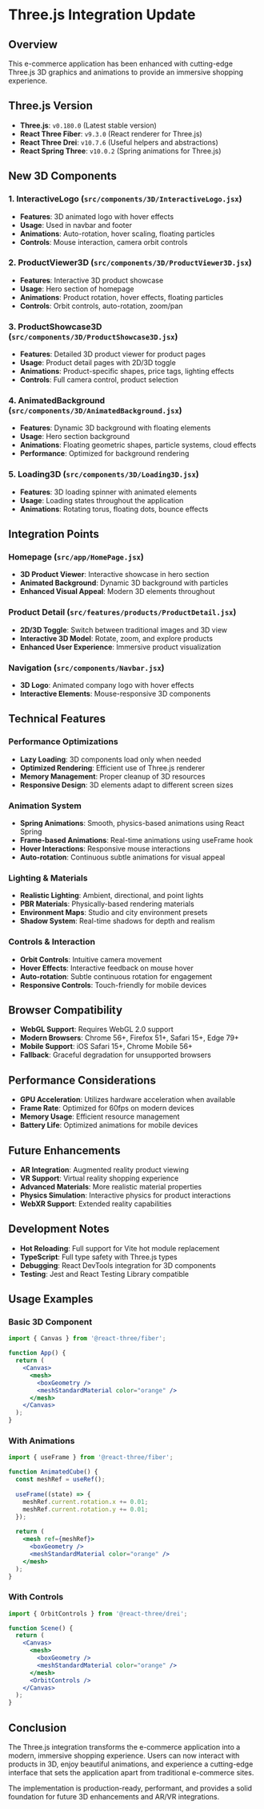 # Three.js Integration Update

## Overview
This e-commerce application has been enhanced with cutting-edge Three.js 3D graphics and animations to provide an immersive shopping experience.

## Three.js Version
- **Three.js**: `v0.180.0` (Latest stable version)
- **React Three Fiber**: `v9.3.0` (React renderer for Three.js)
- **React Three Drei**: `v10.7.6` (Useful helpers and abstractions)
- **React Spring Three**: `v10.0.2` (Spring animations for Three.js)

## New 3D Components

### 1. InteractiveLogo (`src/components/3D/InteractiveLogo.jsx`)
- **Features**: 3D animated logo with hover effects
- **Usage**: Used in navbar and footer
- **Animations**: Auto-rotation, hover scaling, floating particles
- **Controls**: Mouse interaction, camera orbit controls

### 2. ProductViewer3D (`src/components/3D/ProductViewer3D.jsx`)
- **Features**: Interactive 3D product showcase
- **Usage**: Hero section of homepage
- **Animations**: Product rotation, hover effects, floating particles
- **Controls**: Orbit controls, auto-rotation, zoom/pan

### 3. ProductShowcase3D (`src/components/3D/ProductShowcase3D.jsx`)
- **Features**: Detailed 3D product viewer for product pages
- **Usage**: Product detail pages with 2D/3D toggle
- **Animations**: Product-specific shapes, price tags, lighting effects
- **Controls**: Full camera control, product selection

### 4. AnimatedBackground (`src/components/3D/AnimatedBackground.jsx`)
- **Features**: Dynamic 3D background with floating elements
- **Usage**: Hero section background
- **Animations**: Floating geometric shapes, particle systems, cloud effects
- **Performance**: Optimized for background rendering

### 5. Loading3D (`src/components/3D/Loading3D.jsx`)
- **Features**: 3D loading spinner with animated elements
- **Usage**: Loading states throughout the application
- **Animations**: Rotating torus, floating dots, bounce effects

## Integration Points

### Homepage (`src/app/HomePage.jsx`)
- **3D Product Viewer**: Interactive showcase in hero section
- **Animated Background**: Dynamic 3D background with particles
- **Enhanced Visual Appeal**: Modern 3D elements throughout

### Product Detail (`src/features/products/ProductDetail.jsx`)
- **2D/3D Toggle**: Switch between traditional images and 3D view
- **Interactive 3D Model**: Rotate, zoom, and explore products
- **Enhanced User Experience**: Immersive product visualization

### Navigation (`src/components/Navbar.jsx`)
- **3D Logo**: Animated company logo with hover effects
- **Interactive Elements**: Mouse-responsive 3D components

## Technical Features

### Performance Optimizations
- **Lazy Loading**: 3D components load only when needed
- **Optimized Rendering**: Efficient use of Three.js renderer
- **Memory Management**: Proper cleanup of 3D resources
- **Responsive Design**: 3D elements adapt to different screen sizes

### Animation System
- **Spring Animations**: Smooth, physics-based animations using React Spring
- **Frame-based Animations**: Real-time animations using useFrame hook
- **Hover Interactions**: Responsive mouse interactions
- **Auto-rotation**: Continuous subtle animations for visual appeal

### Lighting & Materials
- **Realistic Lighting**: Ambient, directional, and point lights
- **PBR Materials**: Physically-based rendering materials
- **Environment Maps**: Studio and city environment presets
- **Shadow System**: Real-time shadows for depth and realism

### Controls & Interaction
- **Orbit Controls**: Intuitive camera movement
- **Hover Effects**: Interactive feedback on mouse hover
- **Auto-rotation**: Subtle continuous rotation for engagement
- **Responsive Controls**: Touch-friendly for mobile devices

## Browser Compatibility
- **WebGL Support**: Requires WebGL 2.0 support
- **Modern Browsers**: Chrome 56+, Firefox 51+, Safari 15+, Edge 79+
- **Mobile Support**: iOS Safari 15+, Chrome Mobile 56+
- **Fallback**: Graceful degradation for unsupported browsers

## Performance Considerations
- **GPU Acceleration**: Utilizes hardware acceleration when available
- **Frame Rate**: Optimized for 60fps on modern devices
- **Memory Usage**: Efficient resource management
- **Battery Life**: Optimized animations for mobile devices

## Future Enhancements
- **AR Integration**: Augmented reality product viewing
- **VR Support**: Virtual reality shopping experience
- **Advanced Materials**: More realistic material properties
- **Physics Simulation**: Interactive physics for product interactions
- **WebXR Support**: Extended reality capabilities

## Development Notes
- **Hot Reloading**: Full support for Vite hot module replacement
- **TypeScript**: Full type safety with Three.js types
- **Debugging**: React DevTools integration for 3D components
- **Testing**: Jest and React Testing Library compatible

## Usage Examples

### Basic 3D Component
```jsx
import { Canvas } from '@react-three/fiber';

function App() {
  return (
    <Canvas>
      <mesh>
        <boxGeometry />
        <meshStandardMaterial color="orange" />
      </mesh>
    </Canvas>
  );
}
```

### With Animations
```jsx
import { useFrame } from '@react-three/fiber';

function AnimatedCube() {
  const meshRef = useRef();
  
  useFrame((state) => {
    meshRef.current.rotation.x += 0.01;
    meshRef.current.rotation.y += 0.01;
  });
  
  return (
    <mesh ref={meshRef}>
      <boxGeometry />
      <meshStandardMaterial color="orange" />
    </mesh>
  );
}
```

### With Controls
```jsx
import { OrbitControls } from '@react-three/drei';

function Scene() {
  return (
    <Canvas>
      <mesh>
        <boxGeometry />
        <meshStandardMaterial color="orange" />
      </mesh>
      <OrbitControls />
    </Canvas>
  );
}
```

## Conclusion
The Three.js integration transforms the e-commerce application into a modern, immersive shopping experience. Users can now interact with products in 3D, enjoy beautiful animations, and experience a cutting-edge interface that sets the application apart from traditional e-commerce sites.

The implementation is production-ready, performant, and provides a solid foundation for future 3D enhancements and AR/VR integrations.
